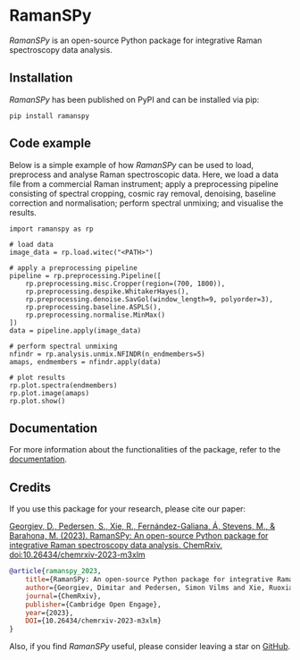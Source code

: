 # RamanSPy

*RamanSPy* is an open-source Python package for integrative
Raman spectroscopy data analysis.

## Installation

*RamanSPy* has been published on PyPI and can be installed
via pip:

``` console
pip install ramanspy
```

## Code example

Below is a simple example of how *RamanSPy* can be used to
load, preprocess and analyse Raman spectroscopic data. Here, we load a
data file from a commercial Raman instrument; apply a preprocessing
pipeline consisting of spectral cropping, cosmic ray removal, denoising,
baseline correction and normalisation; perform spectral unmixing; and
visualise the results.

``` 
import ramanspy as rp

# load data
image_data = rp.load.witec("<PATH>")

# apply a preprocessing pipeline
pipeline = rp.preprocessing.Pipeline([
    rp.preprocessing.misc.Cropper(region=(700, 1800)),
    rp.preprocessing.despike.WhitakerHayes(),
    rp.preprocessing.denoise.SavGol(window_length=9, polyorder=3),
    rp.preprocessing.baseline.ASPLS(),
    rp.preprocessing.normalise.MinMax()
])
data = pipeline.apply(image_data)

# perform spectral unmixing
nfindr = rp.analysis.unmix.NFINDR(n_endmembers=5)
amaps, endmembers = nfindr.apply(data)

# plot results
rp.plot.spectra(endmembers)
rp.plot.image(amaps)
rp.plot.show()
```

## Documentation

For more information about the functionalities of the package, refer to
the [documentation](https://ramanspy.readthedocs.io).

## Credits

If you use this package for your research, please cite our paper:

[Georgiev, D., Pedersen, S., Xie, R., Fernández-Galiana, Á, Stevens, M., & Barahona, M. (2023). RamanSPy: An open-source Python package for integrative Raman spectroscopy data analysis. ChemRxiv. doi:10.26434/chemrxiv-2023-m3xlm](https://chemrxiv.org/engage/chemrxiv/article-details/64a53861ba3e99daef8c9c51)

```bibtex
@article{ramanspy_2023,
    title={RamanSPy: An open-source Python package for integrative Raman spectroscopy data analysis},
    author={Georgiev, Dimitar and Pedersen, Simon Vilms and Xie, Ruoxiao and Fernández-Galiana, Álvaro and Stevens, Molly M. and Barahona, Mauricio},
    journal={ChemRxiv},
    publisher={Cambridge Open Engage},
    year={2023},
    DOI={10.26434/chemrxiv-2023-m3xlm}
}
```

Also, if you find *RamanSPy* useful, please consider leaving a star on [GitHub](https://github.com/barahona-research-group/RamanSPy).
